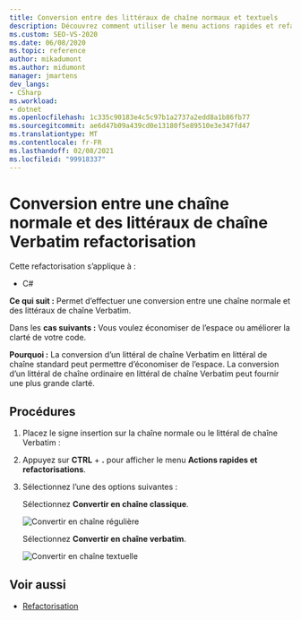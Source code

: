 ```yaml
---
title: Conversion entre des littéraux de chaîne normaux et textuels
description: Découvrez comment utiliser le menu actions rapides et refactorisations pour effectuer une conversion entre des littéraux de chaîne standard et textuels.
ms.custom: SEO-VS-2020
ms.date: 06/08/2020
ms.topic: reference
author: mikadumont
ms.author: midumont
manager: jmartens
dev_langs:
- CSharp
ms.workload:
- dotnet
ms.openlocfilehash: 1c335c90183e4c5c97b1a2737a2edd8a1b86fb77
ms.sourcegitcommit: ae6d47b09a439cd0e13180f5e89510e3e347fd47
ms.translationtype: MT
ms.contentlocale: fr-FR
ms.lasthandoff: 02/08/2021
ms.locfileid: "99918337"
---
```

# <a name="convert-between-regular-string-and-verbatim-string-literals-refactoring"></a>Conversion entre une chaîne normale et des littéraux de chaîne Verbatim refactorisation

Cette refactorisation s’applique à :

- C#

**Ce qui suit :** Permet d’effectuer une conversion entre une chaîne normale et des littéraux de chaîne Verbatim.

Dans les **cas suivants :** Vous voulez économiser de l’espace ou améliorer la clarté de votre code.

**Pourquoi :** La conversion d’un littéral de chaîne Verbatim en littéral de chaîne standard peut permettre d’économiser de l’espace. La conversion d’un littéral de chaîne ordinaire en littéral de chaîne Verbatim peut fournir une plus grande clarté.

## <a name="how-to"></a>Procédures

1. Placez le signe insertion sur la chaîne normale ou le littéral de chaîne Verbatim :

2. Appuyez sur **CTRL** + **.** pour afficher le menu **Actions rapides et refactorisations**.

3. Sélectionnez l’une des options suivantes :

    Sélectionnez **Convertir en chaîne classique**.

    ![Convertir en chaîne régulière](media/convert-to-regular-string.png)

    Sélectionnez **Convertir en chaîne verbatim**.

    ![Convertir en chaîne textuelle](media/convert-to-verbatim-string.png)

## <a name="see-also"></a>Voir aussi

- [Refactorisation](../refactoring-in-visual-studio.md)